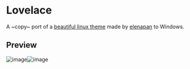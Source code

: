 # Lovelace
A ~copy~ port of a [beautiful linux theme](https://www.reddit.com/r/unixporn/comments/hpakeu/awesome_afternoon_in_a_perfect_world/) made by [elenapan](https://github.com/elenapan) to Windows.

## Preview
![image](https://user-images.githubusercontent.com/81793953/130921636-64470d29-c98d-4c39-8dde-7e384b102cf1.png)![image](https://user-images.githubusercontent.com/81793953/130991666-c3c8fdbc-471d-4405-b7dd-2010a408a71c.png)



